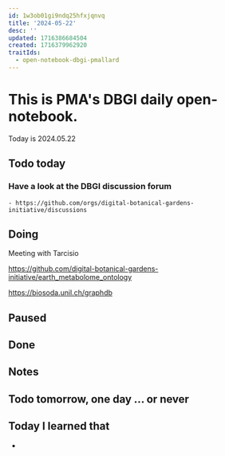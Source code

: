 ```yaml
---
id: 1w3ob01gi9ndq25hfxjqnvq
title: '2024-05-22'
desc: ''
updated: 1716386684504
created: 1716379962920
traitIds:
  - open-notebook-dbgi-pmallard
---
```



# This is PMA's DBGI daily open-notebook.

Today is 2024.05.22

## Todo today

### Have a look at the DBGI discussion forum
    - https://github.com/orgs/digital-botanical-gardens-initiative/discussions
###
###

## Doing

Meeting with Tarcisio

https://github.com/digital-botanical-gardens-initiative/earth_metabolome_ontology

https://biosoda.unil.ch/graphdb




## Paused

## Done

## Notes

## Todo tomorrow, one day ... or never

###
###
###


## Today I learned that

-